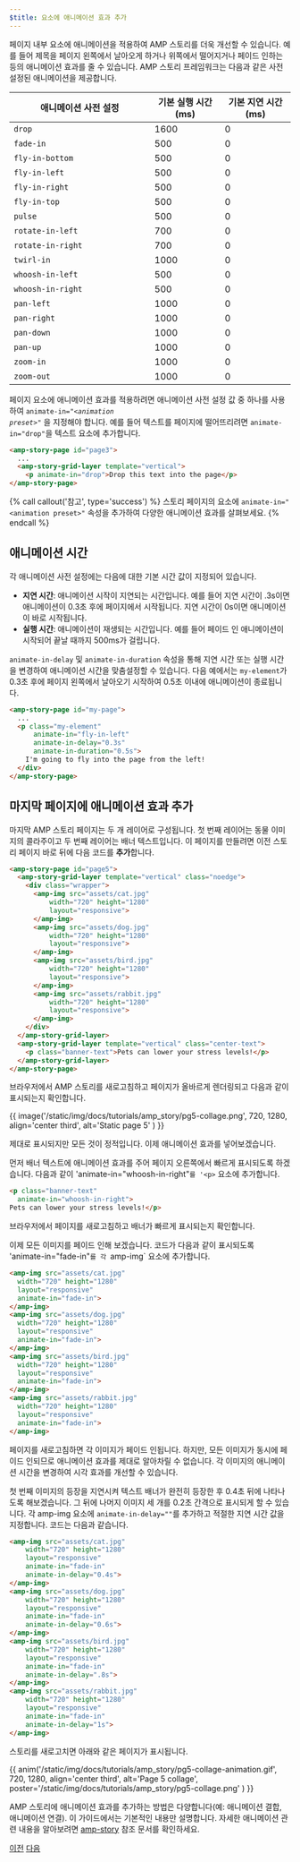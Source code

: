 ```yaml
---
$title: 요소에 애니메이션 효과 추가
---
```


페이지 내부 요소에 애니메이션을 적용하여 AMP 스토리를 더욱 개선할 수 있습니다. 예를 들어 제목을 페이지 왼쪽에서 날아오게 하거나 위쪽에서 떨어지거나 페이드 인하는 등의 애니메이션 효과를 줄 수 있습니다.  AMP 스토리 프레임워크는 다음과 같은 사전 설정된 애니메이션을 제공합니다.

<table>
<thead>
<tr>
  <th width="50%">애니메이션 사전 설정</th>
  <th width="25%">기본 실행 시간(ms)</th>
  <th width="25%">기본 지연 시간(ms)</th>
</tr>
</thead>
<tbody>
<tr>
  <td><code>drop</code></td>
  <td>1600</td>
  <td>0</td>
</tr>
<tr>
  <td><code>fade-in</code></td>
  <td>500</td>
  <td>0</td>
</tr>
<tr>
  <td><code>fly-in-bottom</code></td>
  <td>500</td>
  <td>0</td>
</tr>
<tr>
  <td><code>fly-in-left</code></td>
  <td>500</td>
  <td>0</td>
</tr>
<tr>
  <td><code>fly-in-right</code></td>
  <td>500</td>
  <td>0</td>
</tr>
<tr>
  <td><code>fly-in-top</code></td>
  <td>500</td>
  <td>0</td>
</tr>
<tr>
  <td><code>pulse</code></td>
  <td>500</td>
  <td>0</td>
</tr>
<tr>
  <td><code>rotate-in-left</code></td>
  <td>700</td>
  <td>0</td>
</tr>
<tr>
  <td><code>rotate-in-right</code></td>
  <td>700</td>
  <td>0</td>
</tr>
<tr>
  <td><code>twirl-in</code></td>
  <td>1000</td>
  <td>0</td>
</tr>
<tr>
  <td><code>whoosh-in-left</code></td>
  <td>500</td>
  <td>0</td>
</tr>
<tr>
  <td><code>whoosh-in-right</code></td>
  <td>500</td>
  <td>0</td>
</tr>
<tr>
  <td><code>pan-left</code></td>
  <td>1000</td>
  <td>0</td>
</tr>
<tr>
  <td><code>pan-right</code></td>
  <td>1000</td>
  <td>0</td>
</tr>
<tr>
  <td><code>pan-down</code></td>
  <td>1000</td>
  <td>0</td>
</tr>
<tr>
  <td><code>pan-up</code></td>
  <td>1000</td>
  <td>0</td>
</tr>
<tr>
  <td><code>zoom-in</code></td>
  <td>1000</td>
  <td>0</td>
</tr>
<tr>
  <td><code>zoom-out</code></td>
  <td>1000</td>
  <td>0</td>
</tr>
</tbody>
</table>

페이지 요소에 애니메이션 효과를 적용하려면 애니메이션 사전 설정 값 중 하나를 사용하여 <code>animate-in="<em>&lt;animation preset></em>"</code> 을 지정해야 합니다.  예를 들어 텍스트를 페이지에 떨어뜨리려면 `animate-in="drop"`을 텍스트 요소에 추가합니다.

```html
<amp-story-page id="page3">
  ...
  <amp-story-grid-layer template="vertical">
    <p animate-in="drop">Drop this text into the page</p>
</amp-story-page>
```

{% call callout('참고', type='success') %}
스토리 페이지의 요소에 `animate-in="<animation preset>"` 속성을 추가하여 다양한 애니메이션 효과를 살펴보세요.
{% endcall %}

## 애니메이션 시간

각 애니메이션 사전 설정에는 다음에 대한 기본 시간 값이 지정되어 있습니다.

* **지연 시간**: 애니메이션 시작이 지연되는 시간입니다.  예를 들어 지연 시간이 .3s이면 애니메이션이 0.3초 후에 페이지에서 시작됩니다. 지연 시간이 0s이면 애니메이션이 바로 시작됩니다.
* **실행 시간**: 애니메이션이 재생되는 시간입니다.  예를 들어 페이드 인 애니메이션이 시작되어 끝날 때까지 500ms가 걸립니다.

`animate-in-delay` 및 `animate-in-duration` 속성을 통해 지연 시간 또는 실행 시간을 변경하여 애니메이션 시간을 맞춤설정할 수 있습니다. 다음 예에서는 `my-element`가 0.3초 후에 페이지 왼쪽에서 날아오기 시작하여 0.5초 이내에 애니메이션이 종료됩니다.

```html
<amp-story-page id="my-page">
  ...
  <p class="my-element"
      animate-in="fly-in-left"
      animate-in-delay="0.3s"
      animate-in-duration="0.5s">
    I'm going to fly into the page from the left!
  </div>
</amp-story-page>
```

## 마지막 페이지에 애니메이션 효과 추가

마지막 AMP 스토리 페이지는 두 개 레이어로 구성됩니다. 첫 번째 레이어는 동물 이미지의 콜라주이고 두 번째 레이어는 배너 텍스트입니다.  이 페이지를 만들려면 이전 스토리 페이지 바로 뒤에 다음 코드를 **추가**합니다.

```html
<amp-story-page id="page5">
  <amp-story-grid-layer template="vertical" class="noedge">
    <div class="wrapper">
      <amp-img src="assets/cat.jpg"
          width="720" height="1280"
          layout="responsive">
      </amp-img>
      <amp-img src="assets/dog.jpg"
          width="720" height="1280"
          layout="responsive">
      </amp-img>
      <amp-img src="assets/bird.jpg"
          width="720" height="1280"
          layout="responsive">
      </amp-img>
      <amp-img src="assets/rabbit.jpg"
          width="720" height="1280"
          layout="responsive">
      </amp-img>
    </div>
  </amp-story-grid-layer>
  <amp-story-grid-layer template="vertical" class="center-text">
    <p class="banner-text">Pets can lower your stress levels!</p>
  </amp-story-grid-layer>
</amp-story-page>
```
브라우저에서 AMP 스토리를 새로고침하고 페이지가 올바르게 렌더링되고 다음과 같이 표시되는지 확인합니다.

{{ image('/static/img/docs/tutorials/amp_story/pg5-collage.png', 720, 1280, align='center third', alt='Static page 5' ) }}

제대로 표시되지만 모든 것이 정적입니다. 이제 애니메이션 효과를 넣어보겠습니다.

먼저 배너 텍스트에 애니메이션 효과를 주어 페이지 오른쪽에서 빠르게 표시되도록 하겠습니다. 다음과 같이 'animate-in="whoosh-in-right"`를 '<p>` 요소에 추가합니다.

```html hl_lines="2"
<p class="banner-text"
  animate-in="whoosh-in-right">
Pets can lower your stress levels!</p>
```

브라우저에서 페이지를 새로고침하고 배너가 빠르게 표시되는지 확인합니다. 

이제 모든 이미지를 페이드 인해 보겠습니다. 코드가 다음과 같이 표시되도록 'animate-in="fade-in"`를 각 `amp-img` 요소에 추가합니다.

```html hl_lines="4 9 14 19"
<amp-img src="assets/cat.jpg"
  width="720" height="1280"
  layout="responsive"
  animate-in="fade-in">
</amp-img>
<amp-img src="assets/dog.jpg"
  width="720" height="1280"
  layout="responsive"
  animate-in="fade-in">
</amp-img>
<amp-img src="assets/bird.jpg"
  width="720" height="1280"
  layout="responsive"
  animate-in="fade-in">
</amp-img>
<amp-img src="assets/rabbit.jpg"
  width="720" height="1280"
  layout="responsive"
  animate-in="fade-in">
</amp-img>
```


페이지를 새로고침하면 각 이미지가 페이드 인됩니다.  하지만, 모든 이미지가 동시에 페이드 인되므로 애니메이션 효과를 제대로 알아차릴 수 없습니다. 각 이미지의 애니메이션 시간을 변경하여 시각 효과를 개선할 수 있습니다.

첫 번째 이미지의 등장을 지연시켜 텍스트 배너가 완전히 등장한 후 0.4초 뒤에 나타나도록 해보겠습니다. 그 뒤에 나머지 이미지 세 개를 0.2초 간격으로 표시되게 할 수 있습니다. 각 amp-img 요소에 `animate-in-delay=""`를 추가하고 적절한 지연 시간 값을 지정합니다. 코드는 다음과 같습니다.

```html hl_lines="5 11 17 23"
<amp-img src="assets/cat.jpg"
    width="720" height="1280"
    layout="responsive"
    animate-in="fade-in" 
    animate-in-delay="0.4s">
</amp-img>
<amp-img src="assets/dog.jpg"
    width="720" height="1280"
    layout="responsive"
    animate-in="fade-in" 
    animate-in-delay="0.6s">
</amp-img>
<amp-img src="assets/bird.jpg"
    width="720" height="1280"
    layout="responsive"
    animate-in="fade-in"
    animate-in-delay=".8s">
</amp-img>
<amp-img src="assets/rabbit.jpg"
    width="720" height="1280"
    layout="responsive"
    animate-in="fade-in"
    animate-in-delay="1s">
</amp-img>

```

스토리를 새로고치면  아래와 같은 페이지가 표시됩니다.

{{ anim('/static/img/docs/tutorials/amp_story/pg5-collage-animation.gif', 720, 1280, align='center third', alt='Page 5 collage', poster='/static/img/docs/tutorials/amp_story/pg5-collage.png' ) }}

AMP 스토리에 애니메이션 효과를 추가하는 방법은 다양합니다(예: 애니메이션 결합, 애니메이션 연결). 이 가이드에서는 기본적인 내용만 설명합니다. 자세한 애니메이션 관련 내용을 알아보려면 [amp-story](/ko/docs/reference/components/amp-story.html#animations) 참조 문서를 확인하세요.


<div class="prev-next-buttons">
  <a class="button prev-button" href="{{g.doc('/content/docs/getting_started/visual_story/add_more_pages.html', locale=doc.locale).url.path}}"><span class="arrow-prev">이전</span></a>
  <a class="button next-button" href="{{g.doc('/content/docs/getting_started/visual_story/create_bookend.html', locale=doc.locale).url.path}}"><span class="arrow-next">다음</span></a>
</div>
 
